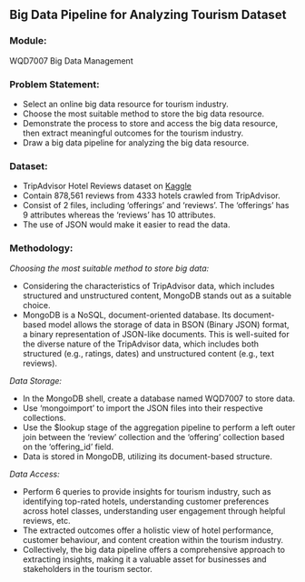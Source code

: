 ## Big Data Pipeline for Analyzing Tourism Dataset

### Module:
WQD7007 Big Data Management 

### Problem Statement:
- Select an online big data resource for tourism industry.
- Choose the most suitable method to store the big data resource.
- Demonstrate the process to store and access the big data resource, then extract meaningful outcomes for the tourism industry.
- Draw a big data pipeline for analyzing the big data resource.

### Dataset:
- TripAdvisor Hotel Reviews dataset on [Kaggle](https://www.kaggle.com/datasets/joebeachcapital/hotel-reviews/data)
- Contain 878,561 reviews from 4333 hotels crawled from TripAdvisor.
- Consist of 2 files, including ‘offerings’ and ‘reviews’. The ‘offerings’ has 9 attributes whereas the ‘reviews’ has 10 attributes.
- The use of JSON would make it easier to read the data. 

### Methodology:
_Choosing the most suitable method to store big data:_  
- Considering the characteristics of TripAdvisor data, which includes structured and unstructured content, MongoDB stands out as a suitable choice.
- MongoDB is a NoSQL, document-oriented database. Its document-based model allows the storage of data in BSON (Binary JSON) format, a binary representation of JSON-like documents. This is well-suited for the diverse nature of the TripAdvisor data, which includes both structured (e.g., ratings, dates) and unstructured content (e.g., text reviews).
    
_Data Storage:_  
- In the MongoDB shell, create a database named WQD7007 to store data.  
- Use ‘mongoimport’ to import the JSON files into their respective collections.
- Use the $lookup stage of the aggregation pipeline to perform a left outer join between the ‘review’ collection and the ‘offering’ collection based on the ‘offering_id’ field.
- Data is stored in MongoDB, utilizing its document-based structure.
    
_Data Access:_  
- Perform 6 queries to provide insights for tourism industry, such as identifying top-rated hotels, understanding customer preferences across hotel classes, understanding user engagement through helpful reviews, etc.
- The extracted outcomes offer a holistic view of hotel performance, customer behaviour, and content creation within the tourism industry.
- Collectively, the big data pipeline offers a comprehensive approach to extracting insights, making it a valuable asset for businesses and stakeholders in the tourism sector.
